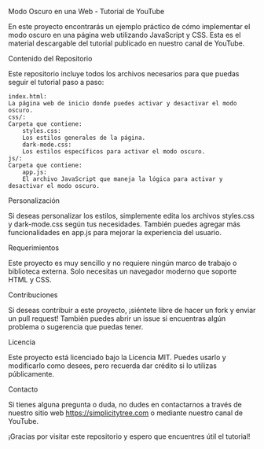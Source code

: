 Modo Oscuro en una Web - Tutorial de YouTube

En este proyecto encontrarás un ejemplo práctico de cómo implementar el modo oscuro en una página web utilizando JavaScript y CSS. Esta es el material descargable del tutorial publicado en nuestro canal de YouTube.

Contenido del Repositorio

Este repositorio incluye todos los archivos necesarios para que puedas seguir el tutorial paso a paso:

    index.html: 
    La página web de inicio donde puedes activar y desactivar el modo oscuro.
    css/: 
    Carpeta que contiene:
        styles.css:
        Los estilos generales de la página.
        dark-mode.css: 
        Los estilos específicos para activar el modo oscuro.
    js/: 
    Carpeta que contiene:
        app.js: 
        El archivo JavaScript que maneja la lógica para activar y desactivar el modo oscuro.

Personalización

Si deseas personalizar los estilos, simplemente edita los archivos styles.css y dark-mode.css según tus necesidades. También puedes agregar más funcionalidades en app.js para mejorar la experiencia del usuario.

Requerimientos

Este proyecto es muy sencillo y no requiere ningún marco de trabajo o biblioteca externa. Solo necesitas un navegador moderno que soporte HTML y CSS.

Contribuciones

Si deseas contribuir a este proyecto, ¡siéntete libre de hacer un fork y enviar un pull request! También puedes abrir un issue si encuentras algún problema o sugerencia que puedas tener.

Licencia

Este proyecto está licenciado bajo la Licencia MIT. Puedes usarlo y modificarlo como desees, pero recuerda dar crédito si lo utilizas públicamente.

Contacto

Si tienes alguna pregunta o duda, no dudes en contactarnos a través de nuestro sitio web https://simplicitytree.com o mediante nuestro canal de YouTube.

¡Gracias por visitar este repositorio y espero que encuentres útil el tutorial!
